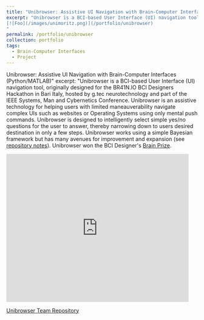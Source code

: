 ```yaml
---
title: "Unibrowser: Assistive UI Navigation with Brain-Computer Interfaces (Python/MATLAB)"
excerpt: "Unibrowser is a BCI-based User Interface (UI) navigation tool, originally designed for the BR41N.IO BCI Designers Hackathon in Bari Italy, hosted by g.tec neurotechnology and part of the IEEE Systems, Man and Cybernetics Conference. Unibrowser is an assistive technology for helping users with limited maneauverability navigate complex UIs such as websites or Operating Systems using only mental push commands. Unibrowser is designed to intelligently select simple yes/no questions for the user to answer, thereby narrowing down to users desired destination in only a few steps. Unibrowser works using a simple Bayesian framework but has many avenues for improvement and expansion ([see Repository Notes](https://github.com/michaelgoldendev/unibrowser)). Unibrowser won the BCI Designer's [Brain Prize](https://www.br41n.io/Bari-2019#projects).  
[![Foo](/images/unimoritz.png)](/portfolio/unibrowser)
"
permalink: /portfolio/unibrowser
collection: portfolio
tags:
  - Brain-Computer Interfaces
  - Project
---
```

Unibrowser: Assistive UI Navigation with Brain-Computer Interfaces (Python/MATLAB)"
excerpt: "Unibrowser is a BCI-based User Interface (UI) navigation tool, originally designed for the BR41N.IO BCI Designers Hackathon in Bari Italy, hosted by g.tec neurotechnology and part of the IEEE Systems, Man and Cybernetics Conference. Unibrowser is an assistive technology for helping users with limited maneauverability navigate complex UIs such as websites or Operating Systems using only mental push commands. Unibrowser is designed to intelligently select simple yes/no questions for the user to answer, thereby narrowing down to users desired destination in only a few steps. Unibrowser works using a simple Bayesian framework but has many avenues for improvement and expansion (see [repository notes](https://github.com/michaelgoldendev/unibrowser)). Unibrowser won the BCI Designer's [Brain Prize](https://www.br41n.io/Bari-2019#projects).

<div class="video-container">
<iframe  title="Unibrowser" width="480" height="390" src="https://www.youtube.com/embed/WMOXZ_Clv7s" frameborder="0" allowfullscreen></iframe>
</div>

[Unibrowser Team Repository](https://github.com/michaelgoldendev/unibrowser)

